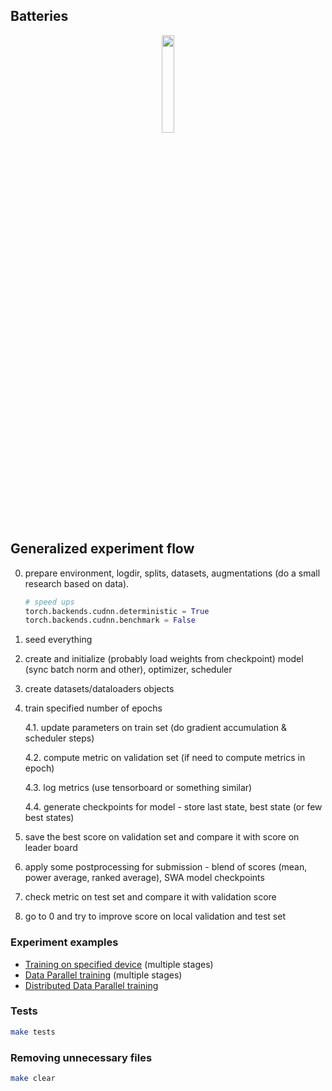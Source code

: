 

## Batteries

<p align="center">
    <img src="https://image.flaticon.com/icons/svg/3103/3103476.svg" height="20%" width="20%">
</p>

## Generalized experiment flow

0. prepare environment, logdir, splits, datasets, augmentations (do a small research based on data).
    
    ```python
    # speed ups
    torch.backends.cudnn.deterministic = True
    torch.backends.cudnn.benchmark = False
    ```

1. seed everything
2. create and initialize (probably load weights from checkpoint) model (sync batch norm and other), optimizer, scheduler
3. create datasets/dataloaders objects
4. train specified number of epochs

    4.1. update parameters on train set (do gradient accumulation & scheduler steps)

    4.2. compute metric on validation set (if need to compute metrics in epoch)

    4.3. log metrics (use tensorboard or something similar)

    4.4. generate checkpoints for model - store last state, best state (or few best states)

5. save the best score on validation set and compare it with score on leader board
6. apply some postprocessing for submission - blend of scores (mean, power average, ranked average), SWA model checkpoints
7. check metric on test set and compare it with validation score
8. go to 0 and try to improve score on local validation and test set


### Experiment examples

- [Training on specified device](examples/device) (multiple stages)
- [Data Parallel training](examples/dp) (multiple stages)
- [Distributed Data Parallel training](examples/ddp)

### Tests

```bash
make tests
```

### Removing unnecessary files

```bash
make clear
```
